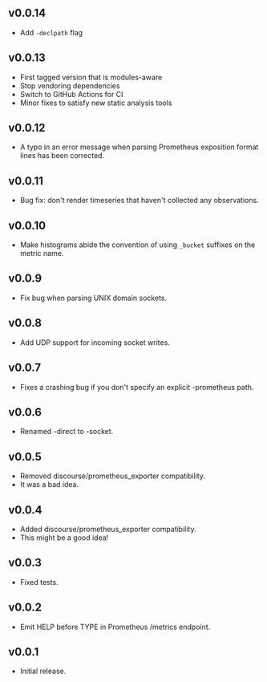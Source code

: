 ## v0.0.14

- Add `-declpath` flag

## v0.0.13

- First tagged version that is modules-aware
- Stop vendoring dependencies
- Switch to GitHub Actions for CI
- Minor fixes to satisfy new static analysis tools

## v0.0.12

- A typo in an error message when parsing Prometheus exposition format lines has been corrected.

## v0.0.11

- Bug fix: don't render timeseries that haven't collected any observations.

## v0.0.10

- Make histograms abide the convention of using `_bucket` suffixes on the metric name.

## v0.0.9

- Fix bug when parsing UNIX domain sockets.

## v0.0.8

- Add UDP support for incoming socket writes.

## v0.0.7

- Fixes a crashing bug if you don't specify an explicit -prometheus path.

## v0.0.6

- Renamed -direct to -socket.

## v0.0.5

- Removed discourse/prometheus_exporter compatibility.
- It was a bad idea.

## v0.0.4

- Added discourse/prometheus_exporter compatibility.
- This might be a good idea!

## v0.0.3

- Fixed tests.

## v0.0.2

- Emit HELP before TYPE in Prometheus /metrics endpoint.

## v0.0.1

- Initial release.

